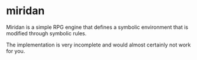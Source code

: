 miridan
=======

Miridan is a simple RPG engine that defines a symbolic environment that is modified through symbolic rules.

The implementation is very incomplete and would almost certainly not work for you.

